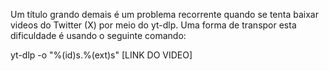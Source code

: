 Um título  grando demais é um problema recorrente quando se tenta baixar videos do Twitter (X) por meio do yt-dlp. Uma forma de transpor esta dificuldade é usando o seguinte comando:

yt-dlp -o "%(id)s.%(ext)s" [LINK DO VIDEO]
